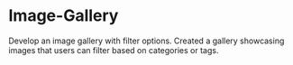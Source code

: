 # Image-Gallery
Develop an image gallery with filter options. Created a gallery showcasing images that users can filter based on categories or tags.
